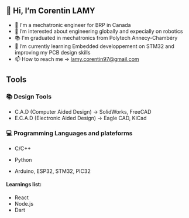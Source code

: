 ## 👋 Hi, I’m Corentin LAMY

- 🏢 I'm a mechatronic engineer for BRP in Canada
- 👀 I’m interested about engineering globally and expecially on robotics
- 📚 I'm graduated in mechatronics from Polytech Annecy-Chambéry
- 🌱 I’m currently learning Embedded developpement on STM32 and improving my PCB design skills
- 📫 How to reach me -> lamy.corentin97@gmail.com

## Tools

### 📚 Design Tools

- C.A.D (Computer Aided Design) -> SolidWorks, FreeCAD
- E.C.A.D (Electronic Aided Design) -> Eagle CAD, KiCad

### 💻 Programming Languages and plateforms

- C/C++
- Python

- Arduino, ESP32, STM32, PIC32

#### Learnings list:
- React
- Node.js
- Dart
